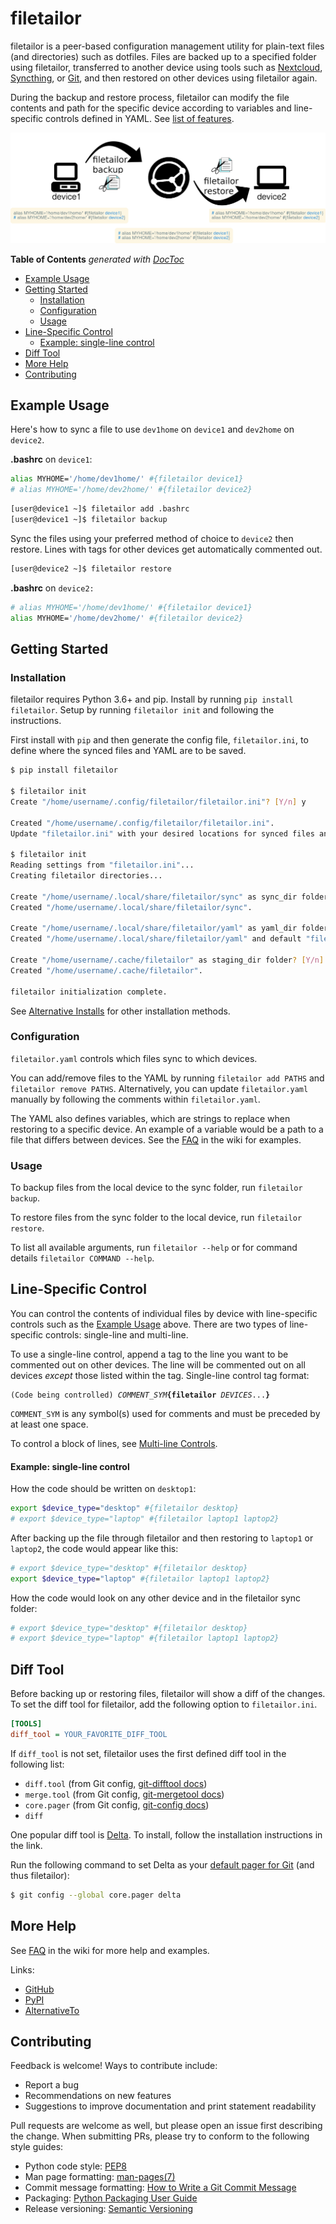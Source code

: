 # filetailor

filetailor is a peer-based configuration management utility for plain-text files (and directories) such as dotfiles. Files are backed up to a specified folder using filetailor, transferred to another device using tools such as [Nextcloud](https://nextcloud.com/), [Syncthing](https://syncthing.net/), or [Git](https://git-scm.com/), and then restored on other devices using filetailor again.

During the backup and restore process, filetailor can modify the file contents and path for the specific device according to variables and line-specific controls defined in YAML. See [list of features](https://github.com/k4j8/filetailor/wiki/Features).

![flowchart](docs/flowchart.png)

<!-- START doctoc generated TOC please keep comment here to allow auto update -->
<!-- DON'T EDIT THIS SECTION, INSTEAD RE-RUN doctoc TO UPDATE -->
**Table of Contents**  *generated with [DocToc](https://github.com/thlorenz/doctoc)*

- [Example Usage](#example-usage)
- [Getting Started](#getting-started)
  - [Installation](#installation)
  - [Configuration](#configuration)
  - [Usage](#usage)
- [Line-Specific Control](#line-specific-control)
    - [Example: single-line control](#example-single-line-control)
- [Diff Tool](#diff-tool)
- [More Help](#more-help)
- [Contributing](#contributing)

<!-- END doctoc generated TOC please keep comment here to allow auto update -->

## Example Usage

Here's how to sync a file to use `dev1home` on `device1` and `dev2home` on `device2`.

**.bashrc** on `device1`:

```bash
alias MYHOME='/home/dev1home/' #{filetailor device1}
# alias MYHOME='/home/dev2home/' #{filetailor device2}
```
```bash
[user@device1 ~]$ filetailor add .bashrc
[user@device1 ~]$ filetailor backup
```

Sync the files using your preferred method of choice to `device2` then restore. Lines with tags for other devices get automatically commented out.
```bash
[user@device2 ~]$ filetailor restore
```

**.bashrc** on `device2:`

```bash
# alias MYHOME='/home/dev1home/' #{filetailor device1}
alias MYHOME='/home/dev2home/' #{filetailor device2}
```

## Getting Started

### Installation

filetailor requires Python 3.6+ and pip. Install by running `pip install filetailor`. Setup by running `filetailor init` and following the instructions.

First install with `pip` and then generate the config file, `filetailor.ini`, to define where the synced files and YAML are to be saved.
```bash
$ pip install filetailor

$ filetailor init
Create "/home/username/.config/filetailor/filetailor.ini"? [Y/n] y

Created "/home/username/.config/filetailor/filetailor.ini".
Update "filetailor.ini" with your desired locations for synced files and configuration YAML, then run "filetailor init" again to create the directories.

$ filetailor init
Reading settings from "filetailor.ini"...
Creating filetailor directories...

Create "/home/username/.local/share/filetailor/sync" as sync_dir folder? [Y/n] y
Created "/home/username/.local/share/filetailor/sync".

Create "/home/username/.local/share/filetailor/yaml" as yaml_dir folder? [Y/n] y
Created "/home/username/.local/share/filetailor/yaml" and default "filetailor.yaml".

Create "/home/username/.cache/filetailor" as staging_dir folder? [Y/n] y
Created "/home/username/.cache/filetailor".

filetailor initialization complete.
```

See [Alternative Installs](https://github.com/k4j8/filetailor/wiki/Alternative-Installs) for other installation methods.

### Configuration

`filetailor.yaml` controls which files sync to which devices.

You can add/remove files to the YAML by running `filetailor add PATHS` and `filetailor remove PATHS`. Alternatively, you can update `filetailor.yaml` manually by following the comments within `filetailor.yaml`.

The YAML also defines variables, which are strings to replace when restoring to a specific device. An example of a variable would be a path to a file that differs between devices. See the [FAQ](https://github.com/k4j8/filetailor/wiki/FAQ) in the wiki for examples.

### Usage

To backup files from the local device to the sync folder, run `filetailor backup`.

To restore files from the sync folder to the local device, run `filetailor restore`.

To list all available arguments, run `filetailor --help` or for command details `filetailor COMMAND --help`.

## Line-Specific Control

You can control the contents of individual files by device with line-specific controls such as the [Example Usage](https://github.com/k4j8/filetailor#example-usage) above. There are two types of line-specific controls: single-line and multi-line.

To use a single-line control, append a tag to the line you want to be commented out on other devices. The line will be commented out on all devices *except* those listed within the tag. Single-line control tag format:
<pre><code class="text">(Code being controlled) <i>COMMENT_SYM</i><b>{filetailor</b> <i>DEVICES</i>...<b>}</b></code></pre>
`COMMENT_SYM` is any symbol(s) used for comments and must be preceded by at least one space.

To control a block of lines, see [Multi-line Controls](https://github.com/k4j8/filetailor/wiki/Multi-Line-Controls).

#### Example: single-line control

How the code should be written on `desktop1`:
```bash
export $device_type="desktop" #{filetailor desktop}
# export $device_type="laptop" #{filetailor laptop1 laptop2}
```

After backing up the file through filetailor and then restoring to `laptop1` or `laptop2`, the code would appear like this:
```bash
# export $device_type="desktop" #{filetailor desktop}
export $device_type="laptop" #{filetailor laptop1 laptop2}
```

How the code would look on any other device and in the filetailor sync folder:
```bash
# export $device_type="desktop" #{filetailor desktop}
# export $device_type="laptop" #{filetailor laptop1 laptop2}
```

## Diff Tool

Before backing up or restoring files, filetailor will show a diff of the changes. To set the diff tool for filetailor, add the following option to `filetailor.ini`.
```ini
[TOOLS]
diff_tool = YOUR_FAVORITE_DIFF_TOOL
```

If `diff_tool` is not set, filetailor uses the first defined diff tool in the following list:
- `diff.tool` (from Git config, [git-difftool docs](https://git-scm.com/docs/git-difftool))
- `merge.tool` (from Git config, [git-mergetool docs](https://git-scm.com/docs/git-mergetool))
- `core.pager` (from Git config, [git-config docs](https://git-scm.com/docs/git-config))
- `diff`

One popular diff tool is [Delta](https://github.com/dandavison/delta#installation). To install, follow the installation instructions in the link.

Run the following command to set Delta as your [default pager for Git](https://www.git-scm.com/book/en/v2/Customizing-Git-Git-Configuration) (and thus filetailor):
```bash
$ git config --global core.pager delta
```

## More Help

See [FAQ](https://github.com/k4j8/filetailor/wiki/FAQ) in the wiki for more help and examples.

Links:
- [GitHub](https://github.com/k4j8/filetailor)
- [PyPI](https://pypi.org/project/filetailor/)
- [AlternativeTo](https://alternativeto.net/software/filetailor/about/)

## Contributing

Feedback is welcome! Ways to contribute include:
- Report a bug
- Recommendations on new features
- Suggestions to improve documentation and print statement readability

Pull requests are welcome as well, but please open an issue first describing the change. When submitting PRs, please try to conform to the following style guides:
- Python code style: [PEP8](https://www.python.org/dev/peps/pep-0008/)
- Man page formatting: [man-pages(7)](https://man7.org/linux/man-pages/man7/man-pages.7.html)
- Commit message formatting: [How to Write a Git Commit Message](https://chris.beams.io/posts/git-commit/)
- Packaging: [Python Packaging User Guide](https://packaging.python.org/)
- Release versioning: [Semantic Versioning](https://semver.org/)

